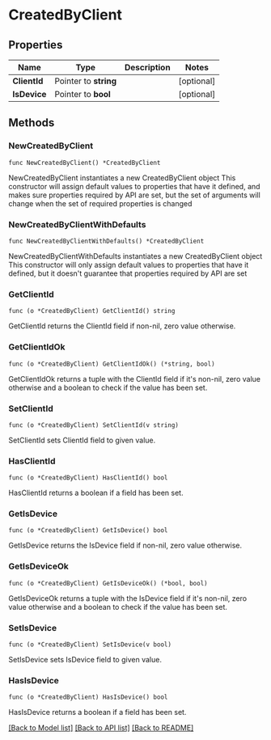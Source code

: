 # CreatedByClient

## Properties

Name | Type | Description | Notes
------------ | ------------- | ------------- | -------------
**ClientId** | Pointer to **string** |  | [optional] 
**IsDevice** | Pointer to **bool** |  | [optional] 

## Methods

### NewCreatedByClient

`func NewCreatedByClient() *CreatedByClient`

NewCreatedByClient instantiates a new CreatedByClient object
This constructor will assign default values to properties that have it defined,
and makes sure properties required by API are set, but the set of arguments
will change when the set of required properties is changed

### NewCreatedByClientWithDefaults

`func NewCreatedByClientWithDefaults() *CreatedByClient`

NewCreatedByClientWithDefaults instantiates a new CreatedByClient object
This constructor will only assign default values to properties that have it defined,
but it doesn't guarantee that properties required by API are set

### GetClientId

`func (o *CreatedByClient) GetClientId() string`

GetClientId returns the ClientId field if non-nil, zero value otherwise.

### GetClientIdOk

`func (o *CreatedByClient) GetClientIdOk() (*string, bool)`

GetClientIdOk returns a tuple with the ClientId field if it's non-nil, zero value otherwise
and a boolean to check if the value has been set.

### SetClientId

`func (o *CreatedByClient) SetClientId(v string)`

SetClientId sets ClientId field to given value.

### HasClientId

`func (o *CreatedByClient) HasClientId() bool`

HasClientId returns a boolean if a field has been set.

### GetIsDevice

`func (o *CreatedByClient) GetIsDevice() bool`

GetIsDevice returns the IsDevice field if non-nil, zero value otherwise.

### GetIsDeviceOk

`func (o *CreatedByClient) GetIsDeviceOk() (*bool, bool)`

GetIsDeviceOk returns a tuple with the IsDevice field if it's non-nil, zero value otherwise
and a boolean to check if the value has been set.

### SetIsDevice

`func (o *CreatedByClient) SetIsDevice(v bool)`

SetIsDevice sets IsDevice field to given value.

### HasIsDevice

`func (o *CreatedByClient) HasIsDevice() bool`

HasIsDevice returns a boolean if a field has been set.


[[Back to Model list]](../README.md#documentation-for-models) [[Back to API list]](../README.md#documentation-for-api-endpoints) [[Back to README]](../README.md)


